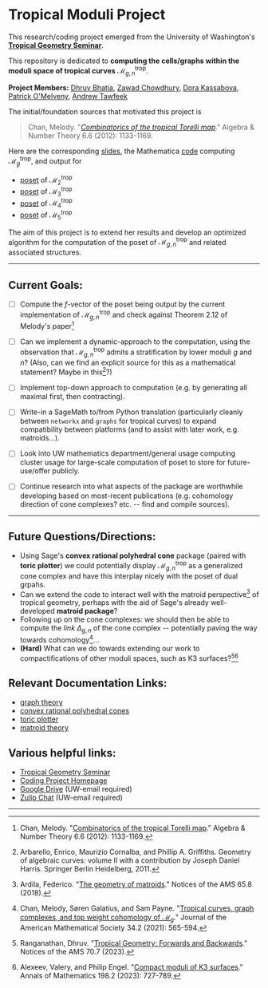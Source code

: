 # Tropical Moduli Project
This research/coding project emerged from the University of Washington's [**Tropical Geometry Seminar**](https://www.atawfeek.com/moduli).

This repository is dedicated to **computing the cells/graphs within the moduli space of tropical curves** $\mathcal{M}_{g,n}^\text{trop}$. 



**Project Members:** [Dhruv Bhatia](https://math.washington.edu/people/dhruv-bhatia), [Zawad Chowdhury](https://math.washington.edu/people/zawad-chowdhury), [Dora Kassabova](https://math.washington.edu/people/dora-kassabova), [Patrick O'Melveny](https://pvomelveny.com/), [Andrew Tawfeek](https://www.atawfeek.com/)

The initial/foundation sources that motivated this project is

> Chan, Melody. "[_Combinatorics of the tropical Torelli map_](https://arxiv.org/pdf/1012.4539)." Algebra & Number Theory 6.6 (2012): 1133-1169.

Here are the corresponding [slides](https://www.math.brown.edu/mchan2/torellimap_slides.pdf), the Mathematica [code](https://www.math.brown.edu/mchan2/torelli/m_g) computing $\mathcal{M}_g^\text{trop}$, and output for
- [poset](https://www.math.brown.edu/mchan2/torelli/m_2.pdf) of $\mathcal{M}_2^\text{trop}$
- [poset](https://www.math.brown.edu/mchan2/torelli/m_3.pdf) of $\mathcal{M}_3^\text{trop}$
- [poset](https://www.math.brown.edu/mchan2/torelli/m_4.pdf) of $\mathcal{M}_4^\text{trop}$ 
- [poset](https://www.math.brown.edu/mchan2/torelli/m_5.pdf) of $\mathcal{M}_5^\text{trop}$ 

The aim of this project is to extend her results and develop an optimized algorithm for the computation of the poset of $\mathcal{M}_{g,n}^\text{trop}$ and related associated structures.

---

## Current Goals:
- [ ] Compute the $f$-vector of the poset being output by the current implementation of $\mathcal{M}_{g,n}^\text{trop}$ and check against Theorem 2.12 of Melody's paper[^5]
- [ ] Can we implement a dynamic-approach to the computation, using the observation that $\mathcal{M}_{g,n}^\text{trop}$ admits a stratification by lower moduli $g$ and $n$? (Also, can we find an explicit source for this as a mathematical statement? Maybe in this[^6]?)
- [ ] Implement top-down approach to computation (e.g. by generating all maximal first, then contracting).
- [ ] Write-in a SageMath to/from Python translation (particularly cleanly between `networkx` and `graphs` for tropical curves) to expand compatibility between platforms (and to assist with later work, e.g. matroids...).
- [ ] Look into UW mathematics department/general usage computing cluster usage for large-scale computation of poset to store for future-use/offer publicly.
- [ ] Continue research into what aspects of the package are worthwhile developing based on most-recent publications (e.g. cohomology direction of cone complexes? etc. -- find and compile sources).


---

## Future Questions/Directions:
- Using Sage's **convex rational polyhedral cone** package (paired with **toric plotter**) we could potentially display $\mathcal{M}_{g,n}^\text{trop}$ as a generalized cone complex and have this interplay nicely with the poset of dual grpahs.
- Can we extend the code to interact well with the matroid perspective[^4] of tropical geometry, perhaps with the aid of Sage's already well-developed **matroid package**?
- Following up on the cone complexes: we should then be able to compute the _link_ $\Delta_{g,n}$ of the cone complex -- potentially paving the way towards cohomology[^3]...
- **(Hard)** What can we do towards extending our work to compactifications of other moduli spaces, such as K3 surfaces?[^1][^2]


[^1]: Ranganathan, Dhruv. "[Tropical Geometry: Forwards and Backwards](https://www.ams.org/notices/202307/rnoti-p1048.pdf)." Notices of the AMS 70.7 (2023).
[^2]: Alexeev, Valery, and Philip Engel. "[Compact moduli of K3 surfaces](https://arxiv.org/pdf/2101.12186)." Annals of Mathematics 198.2 (2023): 727-789.
[^3]: Chan, Melody, Søren Galatius, and Sam Payne. "[Tropical curves, graph complexes, and top weight cohomology of $\mathcal{M}_g$](https://arxiv.org/pdf/1805.10186
)." Journal of the American Mathematical Society 34.2 (2021): 565-594.
[^4]: Ardila, Federico. "[The geometry of matroids](https://www.ams.org/journals/notices/201808/rnoti-p902.pdf)." Notices of the AMS 65.8 (2018).
[^5]: Chan, Melody. "[Combinatorics of the tropical Torelli map](https://arxiv.org/pdf/1012.4539)." Algebra & Number Theory 6.6 (2012): 1133-1169.
[^6]: Arbarello, Enrico, Maurizio Cornalba, and Phillip A. Griffiths. Geometry of algebraic curves: volume II with a contribution by Joseph Daniel Harris. Springer Berlin Heidelberg, 2011.

## Relevant Documentation Links:
- [graph theory](https://doc.sagemath.org/html/en/reference/graphs/index.html)
- [convex rational polyhedral cones](https://doc.sagemath.org/html/en/reference/discrete_geometry/sage/geometry/cone.html#sage.geometry.cone.Cone)
- [toric plotter](https://doc.sagemath.org/html/en/reference/discrete_geometry/sage/geometry/toric_plotter.html)
- [matroid theory](https://doc.sagemath.org/html/en/reference/matroids/index.html)


## Various helpful links:
- [Tropical Geometry Seminar](https://www.atawfeek.com/moduli)
- [Coding Project Homepage](https://www.atawfeek.com/coding-project)
- [Google Drive](https://drive.google.com/drive/folders/1hSjcd7dVly7yk6G-xA1ltIPTIa-PhVPd?usp=sharing) (UW-email required)
- [Zulip Chat](https://uwtropgeo.zulipchat.com/) (UW-email required)

---


